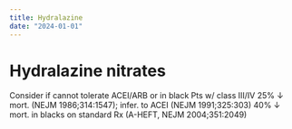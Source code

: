 ```yaml
---
title: Hydralazine
date: "2024-01-01"
---
```


# Hydralazine nitrates

Consider if cannot tolerate ACEI/ARB or in black Pts w/ class III/IV
25% ↓ mort. (NEJM 1986;314:1547); infer. to ACEI (NEJM 1991;325:303)
40% ↓ mort. in blacks on standard Rx (A-HEFT, NEJM 2004;351:2049)
